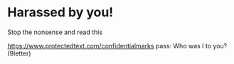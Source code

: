 # Harassed by you!

Stop the nonsense and read this

https://www.protectedtext.com/confidentialmarks
pass: Who was I to you? (9letter)
